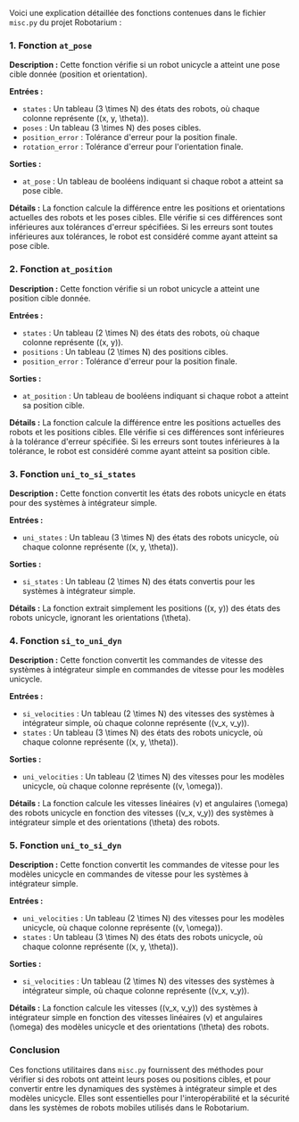 Voici une explication détaillée des fonctions contenues dans le fichier `misc.py` du projet Robotarium :

### 1. Fonction `at_pose`
**Description :**
Cette fonction vérifie si un robot unicycle a atteint une pose cible donnée (position et orientation).

**Entrées :**
- `states` : Un tableau \(3 \times N\) des états des robots, où chaque colonne représente \((x, y, \theta)\).
- `poses` : Un tableau \(3 \times N\) des poses cibles.
- `position_error` : Tolérance d'erreur pour la position finale.
- `rotation_error` : Tolérance d'erreur pour l'orientation finale.

**Sorties :**
- `at_pose` : Un tableau de booléens indiquant si chaque robot a atteint sa pose cible.

**Détails :**
La fonction calcule la différence entre les positions et orientations actuelles des robots et les poses cibles. Elle vérifie si ces différences sont inférieures aux tolérances d'erreur spécifiées. Si les erreurs sont toutes inférieures aux tolérances, le robot est considéré comme ayant atteint sa pose cible.

### 2. Fonction `at_position`
**Description :**
Cette fonction vérifie si un robot unicycle a atteint une position cible donnée.

**Entrées :**
- `states` : Un tableau \(2 \times N\) des états des robots, où chaque colonne représente \((x, y)\).
- `positions` : Un tableau \(2 \times N\) des positions cibles.
- `position_error` : Tolérance d'erreur pour la position finale.

**Sorties :**
- `at_position` : Un tableau de booléens indiquant si chaque robot a atteint sa position cible.

**Détails :**
La fonction calcule la différence entre les positions actuelles des robots et les positions cibles. Elle vérifie si ces différences sont inférieures à la tolérance d'erreur spécifiée. Si les erreurs sont toutes inférieures à la tolérance, le robot est considéré comme ayant atteint sa position cible.

### 3. Fonction `uni_to_si_states`
**Description :**
Cette fonction convertit les états des robots unicycle en états pour des systèmes à intégrateur simple.

**Entrées :**
- `uni_states` : Un tableau \(3 \times N\) des états des robots unicycle, où chaque colonne représente \((x, y, \theta)\).

**Sorties :**
- `si_states` : Un tableau \(2 \times N\) des états convertis pour les systèmes à intégrateur simple.

**Détails :**
La fonction extrait simplement les positions \((x, y)\) des états des robots unicycle, ignorant les orientations \(\theta\).

### 4. Fonction `si_to_uni_dyn`
**Description :**
Cette fonction convertit les commandes de vitesse des systèmes à intégrateur simple en commandes de vitesse pour les modèles unicycle.

**Entrées :**
- `si_velocities` : Un tableau \(2 \times N\) des vitesses des systèmes à intégrateur simple, où chaque colonne représente \((v_x, v_y)\).
- `states` : Un tableau \(3 \times N\) des états des robots unicycle, où chaque colonne représente \((x, y, \theta)\).

**Sorties :**
- `uni_velocities` : Un tableau \(2 \times N\) des vitesses pour les modèles unicycle, où chaque colonne représente \((v, \omega)\).

**Détails :**
La fonction calcule les vitesses linéaires \(v\) et angulaires \(\omega\) des robots unicycle en fonction des vitesses \((v_x, v_y)\) des systèmes à intégrateur simple et des orientations \(\theta\) des robots.

### 5. Fonction `uni_to_si_dyn`
**Description :**
Cette fonction convertit les commandes de vitesse pour les modèles unicycle en commandes de vitesse pour les systèmes à intégrateur simple.

**Entrées :**
- `uni_velocities` : Un tableau \(2 \times N\) des vitesses pour les modèles unicycle, où chaque colonne représente \((v, \omega)\).
- `states` : Un tableau \(3 \times N\) des états des robots unicycle, où chaque colonne représente \((x, y, \theta)\).

**Sorties :**
- `si_velocities` : Un tableau \(2 \times N\) des vitesses des systèmes à intégrateur simple, où chaque colonne représente \((v_x, v_y)\).

**Détails :**
La fonction calcule les vitesses \((v_x, v_y)\) des systèmes à intégrateur simple en fonction des vitesses linéaires \(v\) et angulaires \(\omega\) des modèles unicycle et des orientations \(\theta\) des robots.

### Conclusion

Ces fonctions utilitaires dans `misc.py` fournissent des méthodes pour vérifier si des robots ont atteint leurs poses ou positions cibles, et pour convertir entre les dynamiques des systèmes à intégrateur simple et des modèles unicycle. Elles sont essentielles pour l'interopérabilité et la sécurité dans les systèmes de robots mobiles utilisés dans le Robotarium.